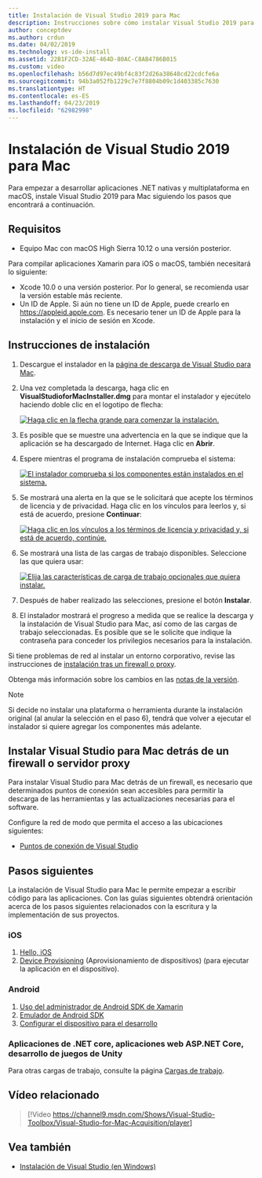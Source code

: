 ```yaml
---
title: Instalación de Visual Studio 2019 para Mac
description: Instrucciones sobre cómo instalar Visual Studio 2019 para Mac y los componentes adicionales necesarios para el desarrollo multiplataforma.
author: conceptdev
ms.author: crdun
ms.date: 04/02/2019
ms.technology: vs-ide-install
ms.assetid: 22B1F2CD-32AE-464D-80AC-C8AB4786B015
ms.custom: video
ms.openlocfilehash: b56d7d97ec49bf4c83f2d26a38648cd22cdcfe6a
ms.sourcegitcommit: 94b3a052fb1229c7e7f8804b09c1d403385c7630
ms.translationtype: HT
ms.contentlocale: es-ES
ms.lasthandoff: 04/23/2019
ms.locfileid: "62982998"
---
```

# <a name="install-visual-studio-2019-for-mac"></a>Instalación de Visual Studio 2019 para Mac

Para empezar a desarrollar aplicaciones .NET nativas y multiplataforma en macOS, instale Visual Studio 2019 para Mac siguiendo los pasos que encontrará a continuación.

## <a name="requirements"></a>Requisitos

- Equipo Mac con macOS High Sierra 10.12 o una versión posterior.

Para compilar aplicaciones Xamarin para iOS o macOS, también necesitará lo siguiente:

- Xcode 10.0 o una versión posterior. Por lo general, se recomienda usar la versión estable más reciente.
- Un ID de Apple. Si aún no tiene un ID de Apple, puede crearlo en https://appleid.apple.com. Es necesario tener un ID de Apple para la instalación y el inicio de sesión en Xcode.

## <a name="installation-instructions"></a>Instrucciones de instalación

1. Descargue el instalador en la [página de descarga de Visual Studio para Mac](https://aka.ms/vsmac).
2. Una vez completada la descarga, haga clic en **VisualStudioforMacInstaller.dmg** para montar el instalador y ejecútelo haciendo doble clic en el logotipo de flecha:

    [![Haga clic en la flecha grande para comenzar la instalación.](media/install-installer-sml.png)](media/install-installer.png#lightbox)

3. Es posible que se muestre una advertencia en la que se indique que la aplicación se ha descargado de Internet. Haga clic en **Abrir**.
4. Espere mientras el programa de instalación comprueba el sistema:

    [![El instalador comprueba si los componentes están instalados en el sistema.](media/install-checking-sml.png)](media/install-checking.png#lightbox)

5. Se mostrará una alerta en la que se le solicitará que acepte los términos de licencia y de privacidad. Haga clic en los vínculos para leerlos y, si está de acuerdo, presione **Continuar**:

    [![Haga clic en los vínculos a los términos de licencia y privacidad y, si está de acuerdo, continúe.](media/install-privacy-sml.png)](media/install-privacy.png#lightbox)

6. Se mostrará una lista de las cargas de trabajo disponibles. Seleccione las que quiera usar:

    [![Elija las características de carga de trabajo opcionales que quiera instalar.](media/install-selection-sml.png)](media/install-selection.png#lightbox)

7. Después de haber realizado las selecciones, presione el botón **Instalar**.
8. El instalador mostrará el progreso a medida que se realice la descarga y la instalación de Visual Studio para Mac, así como de las cargas de trabajo seleccionadas. Es posible que se le solicite que indique la contraseña para conceder los privilegios necesarios para la instalación.

Si tiene problemas de red al instalar un entorno corporativo, revise las instrucciones de [instalación tras un firewall o proxy](https://docs.microsoft.com/visualstudio/mac/installation#install-visual-studio-for-mac-behind-a-firewall-or-proxy-server).

Obtenga más información sobre los cambios en las [notas de la versión](https://docs.microsoft.com/visualstudio/releasenotes/vs2019-mac-relnotes).

> [!NOTE]
> Si decide no instalar una plataforma o herramienta durante la instalación original (al anular la selección en el paso 6), tendrá que volver a ejecutar el instalador si quiere agregar los componentes más adelante.

## <a name="install-visual-studio-for-mac-behind-a-firewall-or-proxy-server"></a>Instalar Visual Studio para Mac detrás de un firewall o servidor proxy

Para instalar Visual Studio para Mac detrás de un firewall, es necesario que determinados puntos de conexión sean accesibles para permitir la descarga de las herramientas y las actualizaciones necesarias para el software.

Configure la red de modo que permita el acceso a las ubicaciones siguientes:

- [Puntos de conexión de Visual Studio](/visualstudio/install/install-visual-studio-behind-a-firewall-or-proxy-server)

## <a name="next-steps"></a>Pasos siguientes

La instalación de Visual Studio para Mac le permite empezar a escribir código para las aplicaciones. Con las guías siguientes obtendrá orientación acerca de los pasos siguientes relacionados con la escritura y la implementación de sus proyectos.

### <a name="ios"></a>iOS

1. [Hello, iOS](https://developer.xamarin.com/guides/ios/getting_started/hello,_iOS/)
2. [Device Provisioning](https://developer.xamarin.com/guides/ios/getting_started/installation/device_provisioning) (Aprovisionamiento de dispositivos) (para ejecutar la aplicación en el dispositivo).

### <a name="android"></a>Android

1. [Uso del administrador de Android SDK de Xamarin](https://developer.xamarin.com/guides/android/getting_started/installation/android-sdk/?ide=xs)
2. [Emulador de Android SDK](https://developer.xamarin.com/guides/android/getting_started/installation/android-emulator/)
4. [Configurar el dispositivo para el desarrollo](https://developer.xamarin.com/guides/android/getting_started/installation/set_up_device_for_development/)

### <a name="net-core-apps-aspnet-core-web-apps-unity-game-development"></a>Aplicaciones de .NET core, aplicaciones web ASP.NET Core, desarrollo de juegos de Unity

Para otras cargas de trabajo, consulte la página [Cargas de trabajo](/visualstudio/mac/workloads).

## <a name="related-video"></a>Vídeo relacionado

> [!Video https://channel9.msdn.com/Shows/Visual-Studio-Toolbox/Visual-Studio-for-Mac-Acquisition/player]

## <a name="see-also"></a>Vea también

- [Instalación de Visual Studio (en Windows)](/visualstudio/install/install-visual-studio)
